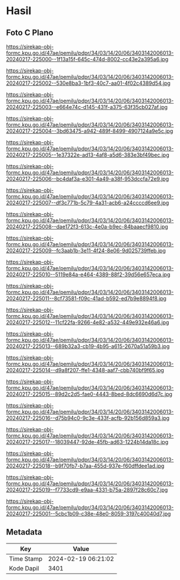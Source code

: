 # Hasil

## Foto C Plano

https://sirekap-obj-formc.kpu.go.id/47ae/pemilu/pdpr/34/03/14/20/06/3403142006013-20240217-225000--1f13a15f-645c-474d-8002-cc43e2a395a6.jpg

https://sirekap-obj-formc.kpu.go.id/47ae/pemilu/pdpr/34/03/14/20/06/3403142006013-20240217-225002--530e8ba3-1bf3-40c7-aa01-4f02c4389d54.jpg

https://sirekap-obj-formc.kpu.go.id/47ae/pemilu/pdpr/34/03/14/20/06/3403142006013-20240217-225003--e664e74c-d145-431f-a375-63f35cb027af.jpg

https://sirekap-obj-formc.kpu.go.id/47ae/pemilu/pdpr/34/03/14/20/06/3403142006013-20240217-225004--3bd63475-a942-489f-8499-4907124a9e5c.jpg

https://sirekap-obj-formc.kpu.go.id/47ae/pemilu/pdpr/34/03/14/20/06/3403142006013-20240217-225005--1e37322e-ad13-4af8-a5d6-383e3bf49bec.jpg

https://sirekap-obj-formc.kpu.go.id/47ae/pemilu/pdpr/34/03/14/20/06/3403142006013-20240217-225006--bc4daf3a-e301-4a49-a38f-953dccfa72e9.jpg

https://sirekap-obj-formc.kpu.go.id/47ae/pemilu/pdpr/34/03/14/20/06/3403142006013-20240217-225007--df3c771b-5c79-4a31-acb6-a24ccccd6ee9.jpg

https://sirekap-obj-formc.kpu.go.id/47ae/pemilu/pdpr/34/03/14/20/06/3403142006013-20240217-225008--dae172f3-613c-4e0a-b9ec-84baaecf9810.jpg

https://sirekap-obj-formc.kpu.go.id/47ae/pemilu/pdpr/34/03/14/20/06/3403142006013-20240217-225009--fc3aab1b-3e11-4f24-8e06-9d025739ffeb.jpg

https://sirekap-obj-formc.kpu.go.id/47ae/pemilu/pdpr/34/03/14/20/06/3403142006013-20240217-225010--5119e84a-e464-4389-88f2-39d56e657eca.jpg

https://sirekap-obj-formc.kpu.go.id/47ae/pemilu/pdpr/34/03/14/20/06/3403142006013-20240217-225011--8cf73581-f09c-41ad-b592-ed7b9e8894f8.jpg

https://sirekap-obj-formc.kpu.go.id/47ae/pemilu/pdpr/34/03/14/20/06/3403142006013-20240217-225012--11cf22fa-9266-4e82-a532-449e932e46a6.jpg

https://sirekap-obj-formc.kpu.go.id/47ae/pemilu/pdpr/34/03/14/20/06/3403142006013-20240217-225013--689b32a3-cb19-4b95-a615-2670a51a59b3.jpg

https://sirekap-obj-formc.kpu.go.id/47ae/pemilu/pdpr/34/03/14/20/06/3403142006013-20240217-225014--d9a8f207-ffe1-4348-aaf7-cbb740bf9f65.jpg

https://sirekap-obj-formc.kpu.go.id/47ae/pemilu/pdpr/34/03/14/20/06/3403142006013-20240217-225015--89d2c2d5-fae0-4443-8bed-8dc6690d6d7c.jpg

https://sirekap-obj-formc.kpu.go.id/47ae/pemilu/pdpr/34/03/14/20/06/3403142006013-20240217-225016--d75b94c0-9c3e-433f-acfb-92b156d859a3.jpg

https://sirekap-obj-formc.kpu.go.id/47ae/pemilu/pdpr/34/03/14/20/06/3403142006013-20240217-225017--18039447-92de-45fb-ad63-1224b14da18c.jpg

https://sirekap-obj-formc.kpu.go.id/47ae/pemilu/pdpr/34/03/14/20/06/3403142006013-20240217-225018--b9f70fb7-b7aa-455d-937e-f60dffdee1ad.jpg

https://sirekap-obj-formc.kpu.go.id/47ae/pemilu/pdpr/34/03/14/20/06/3403142006013-20240217-225019--f7733cd9-e9aa-4331-b75a-2897f28c60c7.jpg

https://sirekap-obj-formc.kpu.go.id/47ae/pemilu/pdpr/34/03/14/20/06/3403142006013-20240217-225001--5cbc1b09-c38e-48e0-8059-3197c40040d7.jpg


## Metadata

| Key        | Value               |
| ---------- | ------------------- |
| Time Stamp | 2024-02-19 06:21:02 |
| Kode Dapil | 3401                |



